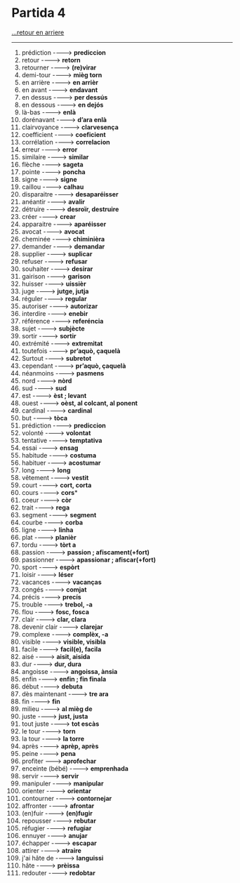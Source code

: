 # Partida 4 

[...retour en arriere](../menu.md)

---

1. prédiction  ----> **prediccion**
2. retour  ----> **retorn**
3. retourner ----> **(re)virar**
4. demi-tour ----> **mièg torn**
5. en arrière  ----> **en arrièr**
6. en avant ----> **endavant**
7. en dessus ----> **per dessús**
8. en dessous ----> **en dejós**
9. là-bas ----> **enlà**
10. dorénavant ----> **d’ara enlà**
10. clairvoyance  ----> **clarvesença**
11. coefficient  ----> **coeficient**
12. corrélation  ----> **correlacion**
13. erreur  ----> **error**
14. similaire  ----> **similar**
15. flèche  ----> **sageta**
16. pointe  ----> **poncha**
15. signe  ----> **signe**
16. caillou  ----> **calhau**
17. disparaitre  ----> **desaparéisser**
18. anéantir ----> **avalir**
19. détruire ----> **desroïr, destruire**
20. créer ----> **crear**
21. apparaitre   ----> **aparéisser**
22. avocat  ----> **avocat**
23. cheminée  ----> **chiminièra**
24. demander  ----> **demandar**
25. supplier  ----> **suplicar**
26. refuser ----> **refusar**
27. souhaiter  ----> **desirar**
28. gairison ----> **garison**
29. huisser  ----> **uissièr**
30. juge  ----> **jutge, jutja**
31. réguler  ----> **regular**
32. autoriser  ----> **autorizar**
33. interdire  ----> **enebir**
34. référence  ----> **referéncia**
35. sujet ----> **subjècte**
36. sortir  ----> **sortir**
37. extrémité  ----> **extremitat**
39. toutefois  ----> **pr’aquò, çaquelà**
40. Surtout  ----> **subretot**
41. cependant  ----> **pr’aquò, çaquelà**
42. néanmoins  ----> **pasmens**
38. nord  ----> **nòrd**
39. sud   ----> **sud**
40. est  ----> **èst ; levant**
41. ouest  ----> **oèst, al colcant, al ponent**
42. cardinal  ----> **cardinal**
43. but  ----> **tòca**
44. prédiction  ----> **prediccion**
45. volonté ----> **volontat**
46. tentative ----> **temptativa**
47. essai ----> **ensag**
48. habitude ----> **costuma**
49. habituer ----> **acostumar**
50. long  ----> **long**
51. vêtement ----> **vestit**
52. court ----> **cort, corta**
53. cours ----> **cors***
54. coeur ----> **còr**
55. trait  ----> **rega**
56. segment  ----> **segment**
57. courbe  ----> **corba**
58. ligne  ----> **linha**
57. plat  ----> **planièr**
58. tordu  ----> **tòrt a**
59. passion  ----> **passion ; afiscament(+fort)**
60. passionner ----> **apassionar ; afiscar(+fort)**
61. sport   ----> **espòrt**
62. loisir  ----> **léser**
63. vacances  ----> **vacanças**
64. congés  ----> **comjat**
65. précis  ----> **precís**
66. trouble  ----> **trebol, -a**
67. flou  ----> **fosc, fosca**
68. clair  ----> **clar, clara**
69. devenir clair ----> **clarejar**
70. complexe  ----> **complèx, -a**
71. visible  ----> **visible, visibla**
71. facile  ----> **facil(e), facila**
72. aisé ----> **aisit, aisida**
73. dur ----> **dur, dura**
74. angoisse  ----> **angoissa, ànsia**
75. enfin  ----> **enfin ; fin finala**
76. début  ----> **debuta**
77. dès maintenant ----> **tre ara**
78. fin  ----> **fin**
79. milieu  ----> **al mièg de**
80. juste  ----> **just, justa**
81. tout juste ----> **tot escàs**
82. le tour ----> **torn**
83. la tour ----> **la torre**
84. après  ----> **aprèp, après**
85. peine ----> **pena**
86. profiter ---> **aprofechar**
87. enceinte (bébé) ----> **emprenhada**
88. servir ----> **servir**
89. manipuler ----> **manipular**
90. orienter ----> **orientar**
91. contourner ----> **contornejar**
92. affronter ----> **afrontar**
93. (en)fuir ----> **(en)fugir**
94. repousser  ----> **rebutar**
94. réfugier ----> **refugiar**
95. ennuyer ----> **anujar**
96. échapper ----> **escapar**
97. attirer  ----> **atraire**
98. j'ai hâte de ----> **languissi**
99. hâte   ----> **prèissa**
100. redouter   ----> **redobtar**
